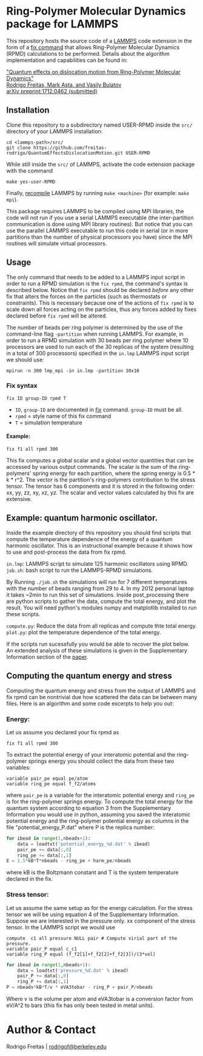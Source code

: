 # Ring-Polymer Molecular Dynamics package for LAMMPS
This repository hosts the source code of a [LAMMPS](http://lammps.sandia.gov/) code extension in the form of a [fix command](http://lammps.sandia.gov/doc/fix.html) that allows Ring-Polymer Molecular Dynamics (RPMD) calculations to be performed. Details about the algorithm implementation and capabilities can be found in:

["Quantum effects on dislocation motion from Ring-Polymer Molecular Dynamics"  
Rodrigo Freitas, Mark Asta, and Vasily Bulatov  
arXiv preprint:1712.0462 (submitted)](https://arxiv.org/abs/1712.04629)

## Installation
Clone this repository to a subdirectory named USER-RPMD inside the `src/` directory of your LAMMPS installation:
```
cd <lammps-path>/src/
git clone https://github.com/freitas-rodrigo/QuantumEffectsDislocationMotion.git USER-RPMD
```
While still inside the `src/` of LAMMPS, activate the code extension package with the command
```
make yes-user-RPMD
```
Finally, [recompile](http://lammps.sandia.gov/doc/Section_start.html#making-lammps) LAMMPS by running `make <machine>` (for example: `make mpi`).

This package requires LAMMPS to be compiled using MPI libraries, the code will not run if you use a serial LAMMPS executable (the inter-partition communication is done using MPI library routines). But notice that you can use the parallel LAMMPS executable to run this code in serial (or in more partitions than the number of physical processors you have) since the MPI routines will simulate virtual processors.

## Usage
The only command that needs to be added to a LAMMPS input script in order to run a RPMD simulation is the
`fix rpmd`, the command's syntax is described below. Notice that `fix rpmd` should be declared _before_ any other fix that alters the forces on the particles (such as thermostats or constraints). This is necessary because one of the actions of `fix rpmd` is to scale down all forces acting on the particles, thus any forces added by fixes declared before `fix rpmd` will be altered.

The number of beads per ring polymer is determined by the use of the command-line flag `-partition` when running LAMMPS. For example, in order to run a RPMD simulation with 30 beads per ring polymer where 10 processors are used to run each of the 30 replicas of the system (resulting in a total of 300 processors) specified in the `in.lmp` LAMMPS input script we should use:
```
mpirun -n 300 lmp_mpi -in in.lmp -partition 30x10
```

### Fix syntax
```
fix ID group-ID rpmd T
```
- `ID`, `group-ID` are documented in [fix](http://lammps.sandia.gov/doc/fix.html) command. `group-ID` must be all.  
- `rpmd` = style name of this fix command  
- `T` = simulation temperature  

#### Example: 
```
fix f1 all rpmd 300
```
This fix computes a global scalar and a global vector quantities that can be accessed by various output commands. The scalar is the sum of the ring-polymers' spring energy for each partition, where the spring energy is 0.5 * k * r^2. The vector is the partition's ring-polymers contribution to the stress tensor. The tensor has 6 components and it is stored in the following order: xx, yy, zz, xy, xz, yz. The scalar and vector values calculated by this fix are extensive.

## Example: quantum harmonic oscillator.
Inside the example directory of this repository you should find scripts that compute the temperature dependence of the energy of a quantum harmonic oscillator. This is an instructional example because it shows how to use and post-process the data from fix rpmd.

`in.lmp`: LAMMPS script to simulate 125 harmonic oscillators using RPMD.  
`job.sh`: bash script to run the LAMMPS-RPMD simulations.

By Running `./job.sh` the simulations will run for 7 different temperatures with the number of beads ranging from 29 to 4. In my 2012 personal laptop it takes ~2min to run this set of simulations. Inside post_processing there are python scripts to gather the data, compute the total energy, and plot the result. You will need python's modules numpy and matplotlib installed to run these scripts.

`compute.py`: Reduce the data from all replicas and compute thte total energy.  
`plot.py`: plot the temperature dependence of the total energy.

If the scripts run sucessfully you would be able to recover the plot below. An extended analysis of these simulations is given in the Supplementary Information section of the [paper](https://arxiv.org/abs/1712.04629).

## Computing the quantum energy and stress

Computing the quantum energy and stress from the output of LAMMPS and fix rpmd can be nontrivial due how scattered the data can be between many files. Here is an algorithm and some code excerpts to help you out:

### Energy:

Let us assume you declared your fix rpmd as
```
fix f1 all rpmd 300
```
To extract the potential energy of your interatomic potential and the ring-polymer springs energy you should collect the data from these two variables:
```
variable pair_pe equal pe/atom
variable ring_pe equal f_f2/atoms
```
where ``pair_pe`` is a variable for the interatomic potential energy and ``ring_pe`` is for the ring-polymer springs energy. To compute the total energy for the quantum system according to equation 3 from the Supplementary Information you would use in python, assuming you saved the interatomic potential energy and the ring-polymer potential energy as columns in the file "potential_energy_P.dat" where P is the replica number:
```python
for ibead in range(1,nbeads+1):
    data = loadtxt('potential_energy_%d.dat' % ibead)
    pair_pe += data[:,0]
    ring_pe += data[:,1]
E = 1.5*kB*T*nbeads - ring_pe + harm_pe/nbeads
```
where kB is the Boltzmann constant and T is the system temperature declared in the fix.

### Stress tensor:

Let us assume the same setup as for the energy calculation. For the stress tensor we will be using equation 4 of the Supplementary Information. Suppose we are interested in the pressure only.
xx component of the stress tensor. In the LAMMPS script we would use
```
compute  c1 all pressure NULL pair # Compute virial part of the pressure.
variable pair_P equal c_c1
variable ring_P equal (f_f2[1]+f_f2[2]+f_f2[3])/(3*vol)
```  
```python
for ibead in range(1,nbeads+1):
    data = loadtxt('pressure_%d.dat' % ibead)
    pair_P += data[:,0]
    ring_P += data[:,1]
P = nbeads*kB*T/v * eVA3tobar - ring_P + pair_P/nbeads
```
Where v is the volume per atom and eVA3tobar is a conversion factor from eV/A^2 to bars (this fix has only been tested in metal units).
    
# Author & Contact

Rodrigo Freitas | rodrigof@berkeley.edu

